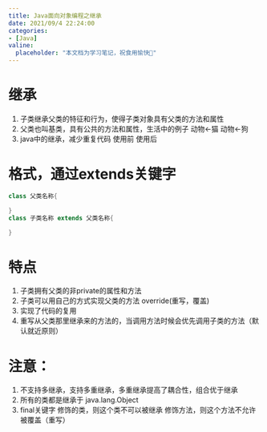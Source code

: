 ```yaml
---
title: Java⾯向对象编程之继承
date: 2021/09/4 22:24:00
categories:
- [Java]
valine:
  placeholder: "本文档为学习笔记，祝食用愉快💪"
---
```


# 继承
1. ⼦类继承⽗类的特征和⾏为，使得⼦类对象具有⽗类的⽅法和属性
2. ⽗类也叫基类，具有公共的⽅法和属性，⽣活中的例⼦
    动物<-猫
    动物<-狗
3. java中的继承，减少重复代码
    使⽤前
    使⽤后
# 格式，通过extends关键字
```java
class ⽗类名称{

}
class ⼦类名称 extends ⽗类名称{

}
```

# 特点
1. ⼦类拥有⽗类的⾮private的属性和⽅法
2. ⼦类可以⽤⾃⼰的⽅式实现⽗类的⽅法 override(重写，覆盖)
3. 实现了代码的复⽤
4. 重写从⽗类那⾥继承来的⽅法的，当调⽤⽅法时候会优先调⽤⼦类的⽅法（默认就近原则）

# 注意：
1. 不⽀持多继承，⽀持多重继承，多重继承提⾼了耦合性，组合优于继承
2. 所有的类都是继承于 java.lang.Object
3. final关键字
    修饰的类，则这个类不可以被继承
    修饰⽅法，则这个⽅法不允许被覆盖（重写）